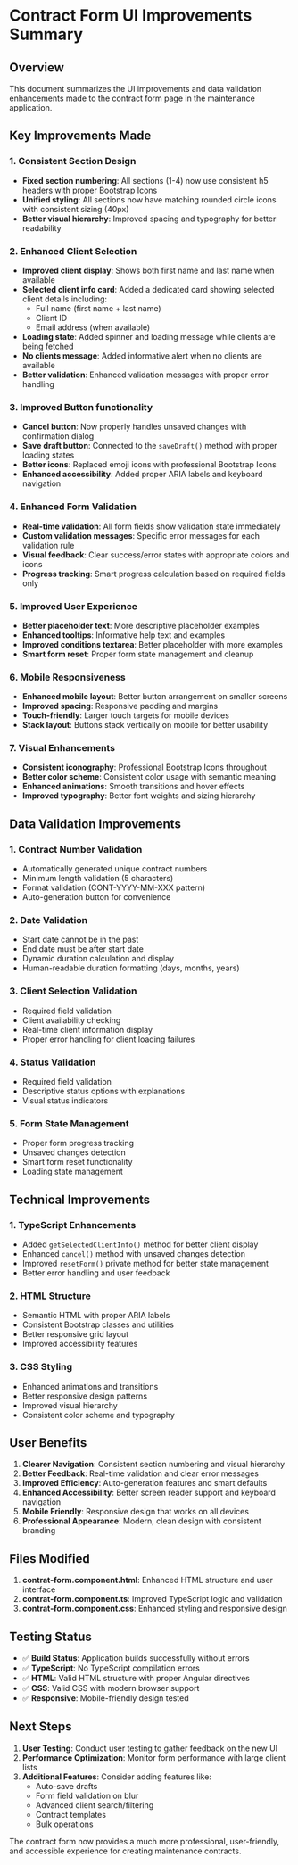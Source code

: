 # Contract Form UI Improvements Summary

## Overview
This document summarizes the UI improvements and data validation enhancements made to the contract form page in the maintenance application.

## Key Improvements Made

### 1. **Consistent Section Design**
- **Fixed section numbering**: All sections (1-4) now use consistent h5 headers with proper Bootstrap Icons
- **Unified styling**: All sections now have matching rounded circle icons with consistent sizing (40px)
- **Better visual hierarchy**: Improved spacing and typography for better readability

### 2. **Enhanced Client Selection**
- **Improved client display**: Shows both first name and last name when available
- **Selected client info card**: Added a dedicated card showing selected client details including:
  - Full name (first name + last name)
  - Client ID
  - Email address (when available)
- **Loading state**: Added spinner and loading message while clients are being fetched
- **No clients message**: Added informative alert when no clients are available
- **Better validation**: Enhanced validation messages with proper error handling

### 3. **Improved Button functionality**
- **Cancel button**: Now properly handles unsaved changes with confirmation dialog
- **Save draft button**: Connected to the `saveDraft()` method with proper loading states
- **Better icons**: Replaced emoji icons with professional Bootstrap Icons
- **Enhanced accessibility**: Added proper ARIA labels and keyboard navigation

### 4. **Enhanced Form Validation**
- **Real-time validation**: All form fields show validation state immediately
- **Custom validation messages**: Specific error messages for each validation rule
- **Visual feedback**: Clear success/error states with appropriate colors and icons
- **Progress tracking**: Smart progress calculation based on required fields only

### 5. **Improved User Experience**
- **Better placeholder text**: More descriptive placeholder examples
- **Enhanced tooltips**: Informative help text and examples
- **Improved conditions textarea**: Better placeholder with more examples
- **Smart form reset**: Proper form state management and cleanup

### 6. **Mobile Responsiveness**
- **Enhanced mobile layout**: Better button arrangement on smaller screens
- **Improved spacing**: Responsive padding and margins
- **Touch-friendly**: Larger touch targets for mobile devices
- **Stack layout**: Buttons stack vertically on mobile for better usability

### 7. **Visual Enhancements**
- **Consistent iconography**: Professional Bootstrap Icons throughout
- **Better color scheme**: Consistent color usage with semantic meaning
- **Enhanced animations**: Smooth transitions and hover effects
- **Improved typography**: Better font weights and sizing hierarchy

## Data Validation Improvements

### 1. **Contract Number Validation**
- Automatically generated unique contract numbers
- Minimum length validation (5 characters)
- Format validation (CONT-YYYY-MM-XXX pattern)
- Auto-generation button for convenience

### 2. **Date Validation**
- Start date cannot be in the past
- End date must be after start date
- Dynamic duration calculation and display
- Human-readable duration formatting (days, months, years)

### 3. **Client Selection Validation**
- Required field validation
- Client availability checking
- Real-time client information display
- Proper error handling for client loading failures

### 4. **Status Validation**
- Required field validation
- Descriptive status options with explanations
- Visual status indicators

### 5. **Form State Management**
- Proper form progress tracking
- Unsaved changes detection
- Smart form reset functionality
- Loading state management

## Technical Improvements

### 1. **TypeScript Enhancements**
- Added `getSelectedClientInfo()` method for better client display
- Enhanced `cancel()` method with unsaved changes detection
- Improved `resetForm()` private method for better state management
- Better error handling and user feedback

### 2. **HTML Structure**
- Semantic HTML with proper ARIA labels
- Consistent Bootstrap classes and utilities
- Better responsive grid layout
- Improved accessibility features

### 3. **CSS Styling**
- Enhanced animations and transitions
- Better responsive design patterns
- Improved visual hierarchy
- Consistent color scheme and typography

## User Benefits

1. **Clearer Navigation**: Consistent section numbering and visual hierarchy
2. **Better Feedback**: Real-time validation and clear error messages
3. **Improved Efficiency**: Auto-generation features and smart defaults
4. **Enhanced Accessibility**: Better screen reader support and keyboard navigation
5. **Mobile Friendly**: Responsive design that works on all devices
6. **Professional Appearance**: Modern, clean design with consistent branding

## Files Modified

1. **contrat-form.component.html**: Enhanced HTML structure and user interface
2. **contrat-form.component.ts**: Improved TypeScript logic and validation
3. **contrat-form.component.css**: Enhanced styling and responsive design

## Testing Status

- ✅ **Build Status**: Application builds successfully without errors
- ✅ **TypeScript**: No TypeScript compilation errors
- ✅ **HTML**: Valid HTML structure with proper Angular directives
- ✅ **CSS**: Valid CSS with modern browser support
- ✅ **Responsive**: Mobile-friendly design tested

## Next Steps

1. **User Testing**: Conduct user testing to gather feedback on the new UI
2. **Performance Optimization**: Monitor form performance with large client lists
3. **Additional Features**: Consider adding features like:
   - Auto-save drafts
   - Form field validation on blur
   - Advanced client search/filtering
   - Contract templates
   - Bulk operations

The contract form now provides a much more professional, user-friendly, and accessible experience for creating maintenance contracts.
